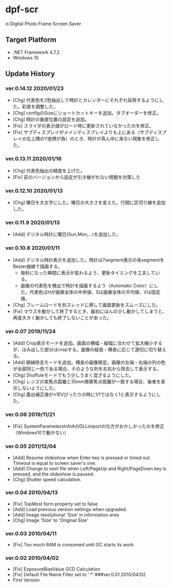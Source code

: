 # dpf-scr
is Digital Photo Frame Screen Saver

## Target Platform
- .NET Framework 4.7.2
- Windows 10

## Update History

### ver.0.14.12 2020/01/23
* [Chg] 代表色を2色抽出して時計とカレンダーにそれぞれ採用するようにした。彩度を調整した。
* [Chg] configのSizeにショートカットキーを追加。タブオーダーを修正。
* [Chg] 時計の垂直位置の設定を追加。
* [Fix] スライダの表示値がロード時に更新されていなかったのを修正。
* [Fix] サブディスプレイがメインディスプレイよりも上にある（サブディスプレイの左上隅のY座標が負）のとき、時計が真ん中に来ない現象を修正した。
### ver.0.13.11 2020/01/16
* [Chg] 代表色抽出の精度を上げた。
* [Fix] 前のバージョンから設定が引き継がれない問題を対策した
### ver.0.12.10 2020/01/13
* [Chg] 曜日を大文字にした。曜日の大きさを変えた。行間に区切り線を追加した。
### ver.0.11.9  2020/01/13
* [Add] デジタル時計に曜日(Sun,Mon,...)を追加した。
### ver.0.10.8  2020/01/11
* [Add] デジタル時計表示を追加した。時計は7segment表示の各segmentをBezier曲線で描画する。
	* 毎秒になった瞬間に表示が変わるよう、更新タイミングを工夫している。
	* 画像の代表色を検出で時計を描画するよう（Automatic Color）にした。代表色はHが画像全体の中央値、Sは画像全体の平均値、Vは固定値。
* [Chg] フレームロードを別スレッドに移して画面更新をスムーズにした。
* [Fix] マウスを動かして終了するとき、最初にほんの少し動かしてしまうと、再度大きく動かしても終了しないことがあった。
### ver.0.07 2019/11/24
* [Add] Crop表示モードを追加。画面の横幅・縦幅に合わせて拡大縮小するが、はみ出した部分はcropする。画像の縦長・横長に応じて適切に切り替える。
* [Add] 額縁除去モードを追加。横長の画像限定。画像の左端・右端の列の色が全部同じ一色である場合、そのような列を左右から除去して表示する。
* [Chg] Shuffuleモードでもう少しうまく混ざるようにした。
* [Chg] レンズの実焦点距離と35mm換算焦点距離が一致する場合、後者を表示しないようにした。
* [Chg] 露出補正値が±1EVぴったりの時に1/1ではなく1と表示するようにした。
### ver.0.06    2019/11/21
* [Fix] SystemParametersInfoAのDLLimportの仕方がおかしかったのを修正（Windows10で動かない）
### ver.0.05    2011/12/04
* [Add] Resume slideshow when Enter key is pressed or timed out. Timeout is equal to screen saver's one.
* [Add] Change to next file when Left/PageUp and Right/PageDown key is pressed, and the slideshow is paused.
* [Chg] Shutter speed calculation.
### ver.0.04    2010/04/13
* [Fix] TopMost form property set to false
* [Add] Load previous version settings when upgraded.
* [Add] Image resolutional 'Size' in information area
* [Chg] Image 'Size' to 'Original Size'
### ver.0.03    2010/04/11
* [Fix] Too much RAM is consumed until GC starts its work.
### ver.0.02    2010/04/02
* [Fix] ExposureBiasValue GCD Calculation
* [Fix] Default File Name Filter set to '.*'
###ver.0.01    2010/04/02
* First Version
